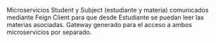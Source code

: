 Microservicios Student y Subject (estudiante y materia) comunicados mediante Feign Client para que desde Estudiante se puedan leer las materias asociadas.
Gateway generado para el acceso a ambos microservicios por separado.
